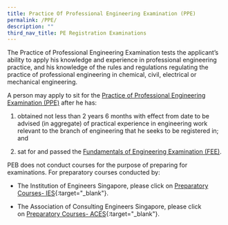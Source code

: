 ```yaml
---
title: Practice Of Professional Engineering Examination (PPE)
permalink: /PPE/
description: ""
third_nav_title: PE Registration Examinations
---
```

The Practice of Professional Engineering Examination tests the applicant’s ability to apply his knowledge and experience in professional engineering practice, and his knowledge of the rules and regulations regulating the practice of professional engineering in chemical, civil, electrical or mechanical engineering.

A person may apply to sit for the [Practice of Professional Engineering Examination (PPE)](/apply4ppe/) after he has:

1. obtained not less than 2 years 6 months with effect from date to be advised (in aggregate) of practical experience in engineering work relevant to the branch of engineering that he seeks to be registered in; and

2. sat for and passed the [Fundamentals of Engineering Examination (FEE)](/apply4fee/).

PEB does not conduct courses for the purpose of preparing for examinations. For preparatory courses conducted by:  
  
* The Institution of Engineers Singapore, please click on [Preparatory Courses- IES](http://ies.org.sg/Tenant/C0000005/Excel%20File/IESA/IES_Prep.xls){:target="_blank"}.
  
* The Association of Consulting Engineers Singapore, please click on [Preparatory Courses- ACES](http://www.aces.org.sg/course/ACES_PPE.xlsx){:target="_blank"}.